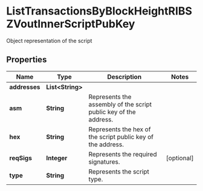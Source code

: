 

# ListTransactionsByBlockHeightRIBSZVoutInnerScriptPubKey

Object representation of the script

## Properties

| Name | Type | Description | Notes |
|------------ | ------------- | ------------- | -------------|
|**addresses** | **List&lt;String&gt;** |  |  |
|**asm** | **String** | Represents the assembly of the script public key of the address. |  |
|**hex** | **String** | Represents the hex of the script public key of the address. |  |
|**reqSigs** | **Integer** | Represents the required signatures. |  [optional] |
|**type** | **String** | Represents the script type. |  |



